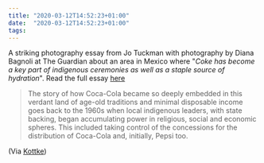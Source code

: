 ```yaml
---
title: "2020-03-12T14:52:23+01:00"
date:  "2020-03-12T14:52:23+01:00"
tags:
---
```


A striking photography essay from Jo Tuckman with photography by Diana Bagnoli at The Guardian about an area in Mexico where "_Coke has become a key part of indigenous ceremonies as well as a staple source of hydration_". Read the full essay [here](https://web.archive.org/web/20200303044315/https://www.theguardian.com/world/2019/nov/15/coca-cola-country-in-southern-mexico-photo-essay)

> The story of how Coca-Cola became so deeply embedded in this verdant land of age-old traditions and minimal disposable income goes back to the 1960s when local indigenous leaders, with state backing, began accumulating power in religious, social and economic spheres. This included taking control of the concessions for the distribution of Coca-Cola and, initially, Pepsi too.

(Via [Kottke](https://kottke.org/20/02/id-like-to-deprive-the-world-of-water-to-make-more-coca-cola))
